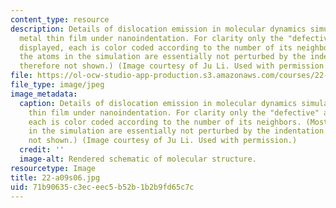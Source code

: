 ```yaml
---
content_type: resource
description: Details of dislocation emission in molecular dynamics simulation of a
  metal thin film under nanoindentation. For clarity only the "defective" atoms are
  displayed, each is color coded according to the number of its neighbors. (Most of
  the atoms in the simulation are essentially not perturbed by the indentation and
  therefore not shown.) (Image courtesy of Ju Li. Used with permission.)
file: https://ol-ocw-studio-app-production.s3.amazonaws.com/courses/22-a09-career-options-for-biomedical-research-fall-2006/71b90635c3eceec5b52b1b2b9fd65c7c_22-a09s06.jpg
file_type: image/jpeg
image_metadata:
  caption: Details of dislocation emission in molecular dynamics simulation of a metal
    thin film under nanoindentation. For clarity only the "defective" atoms are displayed,
    each is color coded according to the number of its neighbors. (Most of the atoms
    in the simulation are essentially not perturbed by the indentation and therefore
    not shown.) (Image courtesy of Ju Li. Used with permission.)
  credit: ''
  image-alt: Rendered schematic of molecular structure.
resourcetype: Image
title: 22-a09s06.jpg
uid: 71b90635-c3ec-eec5-b52b-1b2b9fd65c7c
---
```

